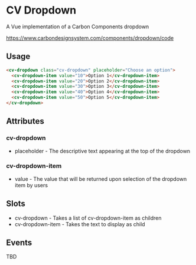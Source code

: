 # CV Dropdown

A Vue implementation of a Carbon Components dropdown

https://www.carbondesignsystem.com/components/dropdown/code

## Usage

```html
<cv-dropdown class="cv-dropdown" placeholder="Choose an option">
  <cv-dropdown-item value="10">Option 1</cv-dropdown-item>
  <cv-dropdown-item value="20">Option 2</cv-dropdown-item>
  <cv-dropdown-item value="30">Option 3</cv-dropdown-item>
  <cv-dropdown-item value="40">Option 4</cv-dropdown-item>
  <cv-dropdown-item value="50">Option 5</cv-dropdown-item>
</cv-dropdown>
```

## Attributes

### cv-dropdown
- placeholder - The descriptive text appearing at the top of the dropdown

### cv-dropdown-item
- value - The value that will be returned upon selection of the dropdown item by users

## Slots
- cv-dropdown - Takes a list of cv-dropdown-item as children
- cv-dropdown-item - Takes the text to display as child

## Events
TBD
